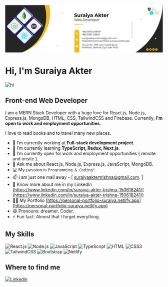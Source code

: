 <div class="align-center">
<img src="./img/GitHubCover.png" alt="" />
</div>

<div>
    <h1 class="align-center">Hi, I'm Suraiya Akter</h1><img src="https://user-images.githubusercontent.com/1303154/88677602-1635ba80-d120-11ea-84d8-d263ba5fc3c0.gif" width="28px" height="28px" alt="hi">
    <h2 class="align-center">Front-end Web Developer</h2>
</div>

I am a MERN Stack Developer with a huge love for React.js, Node.js, Express.js, MongoDB, HTML, CSS, TailwindCSS and Firebase. Currently, **I'm open to work and employment opportunities**.

I love to read books and to travel many new places.

- 🔭 I’m currently working at **Full-stack development project**.
- 🌱 I’m currently learning **TypeScript, Redux, Next.js**.
- 👯 I’m currently open for work and employment opportunities ( remote and onsite ).
- 💬 Ask me about React.js, Node.js, Express.js, JavaScript, MongoDB.
- :computer: My passion is `Programming & Coding"`
- 📫 I am just one mail away - [ suraiyaaktertrishna@gmail.com. ]
- 📄 Know more about me in my LinkedIn [https://www.linkedin.com/in/suraiya-akter-trishna-150618241/](https://www.linkedin.com/in/suraiya-akter-trishna-150618241/)
- 👨‍💻 My Portfolio [https://personal-portfolio-suraiya.netlify.app](https://personal-portfolio-suraiya.netlify.app)
- 😄 Pronouns: dreamer, Coder.
- ⚡ Fun fact: Almost that I forget everything.
## My Skills

![React.js](https://img.shields.io/badge/React.js-0081CB?style=flat-square&logo=react&logoColor=61DAFB)
![Node.js](https://img.shields.io/badge/Node.js-43853D?style=flat-square&logo=node.js&logoColor=white)
![JavaScript](https://img.shields.io/badge/JavaScript-F7DF1E?style=flat-square&logo=javascript&logoColor=black)
![TypeScript](https://img.shields.io/badge/TypeScript-007ACC?style=flat-square&logo=typescript&logoColor=white)
![HTML](https://img.shields.io/badge/HTML5-E34F26?style=flat-square&logo=html5&logoColor=white)
![CSS3](https://img.shields.io/badge/CSS3-1572B6?style=flat-square&logo=css3&logoColor=white)
![TailwindCSS](https://img.shields.io/badge/Tailwind_CSS-38B2AC?style=flat-square&logo=tailwind-css&logoColor=white)
![Bootstrap](https://img.shields.io/badge/Bootstrap-563D7C?style=flat-square&logo=bootstrap&logoColor=white)
![Netlify](https://img.shields.io/badge/Netlify-00C7B7?style=flat-square&logo=netlify&logoColor=white)



## Where to find me

[![Linkedin](https://img.shields.io/badge/LinkedIn-0077B5?style=flat-square&logo=linkedin&logoColor=white)](https://www.linkedin.com/in/suraiya-akter-trishna-150618241/) 
